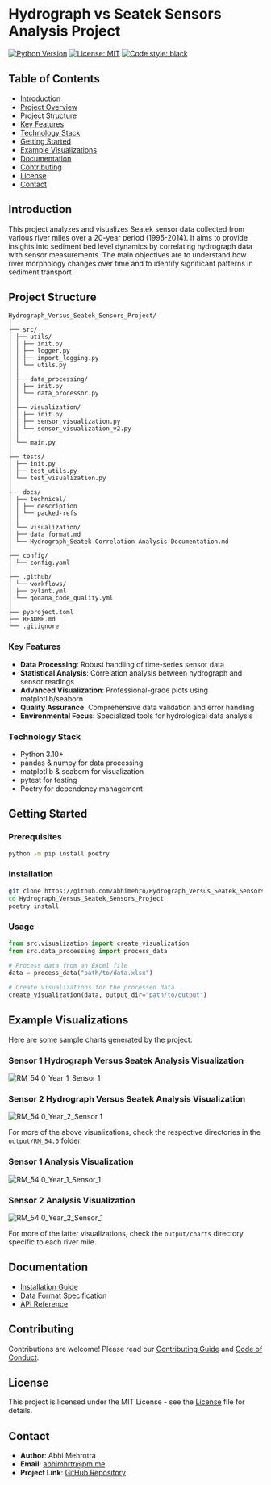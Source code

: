 # Hydrograph vs Seatek Sensors Analysis Project

[![Python Version](https://img.shields.io/badge/python-3.10%2B-blue)](https://www.python.org/downloads/)
[![License: MIT](https://img.shields.io/badge/License-MIT-yellow.svg)](https://opensource.org/licenses/MIT)
[![Code style: black](https://img.shields.io/badge/code%20style-black-000000.svg)](https://github.com/psf/black)

## Table of Contents
- [Introduction](#introduction)
- [Project Overview](#project-overview)
- [Project Structure](#project-structure)
- [Key Features](#key-features)
- [Technology Stack](#technology-stack)
- [Getting Started](#getting-started)
- [Example Visualizations](#example-visualizations)
- [Documentation](#documentation)
- [Contributing](#contributing)
- [License](#license)
- [Contact](#contact)

## Introduction

This project analyzes and visualizes Seatek sensor data collected from various river miles over a 20-year period (1995-2014). It aims to provide insights into sediment bed level dynamics by correlating hydrograph data with sensor measurements. The main objectives are to understand how river morphology changes over time and to identify significant patterns in sediment transport.

## Project Structure

```
Hydrograph_Versus_Seatek_Sensors_Project/
│
├── src/
│ ├── utils/
│ │ ├── init.py
│ │ ├── logger.py
│ │ ├── import_logging.py
│ │ └── utils.py
│ │
│ ├── data_processing/
│ │ ├── init.py
│ │ └── data_processor.py
│ │
│ ├── visualization/
│ │ ├── init.py
│ │ ├── sensor_visualization.py
│ │ └── sensor_visualization_v2.py
│ │
│ └── main.py
│
├── tests/
│ ├── init.py
│ ├── test_utils.py
│ └── test_visualization.py
│
├── docs/
│ ├── technical/
│ │ ├── description
│ │ └── packed-refs
│ │
│ └── visualization/
│ ├── data_format.md
│ └── Hydrograph_Seatek Correlation Analysis Documentation.md
│
├── config/
│ └── config.yaml
│
├── .github/
│ └── workflows/
│ ├── pylint.yml
│ └── qodana_code_quality.yml
│
├── pyproject.toml
├── README.md
└── .gitignore
```

### Key Features

- **Data Processing**: Robust handling of time-series sensor data
- **Statistical Analysis**: Correlation analysis between hydrograph and sensor readings
- **Advanced Visualization**: Professional-grade plots using matplotlib/seaborn
- **Quality Assurance**: Comprehensive data validation and error handling
- **Environmental Focus**: Specialized tools for hydrological data analysis

### Technology Stack

- Python 3.10+
- pandas & numpy for data processing
- matplotlib & seaborn for visualization
- pytest for testing
- Poetry for dependency management

## Getting Started

### Prerequisites

```bash
python -m pip install poetry
```

### Installation

```bash
git clone https://github.com/abhimehro/Hydrograph_Versus_Seatek_Sensors_Project.git
cd Hydrograph_Versus_Seatek_Sensors_Project
poetry install
```

### Usage

```python
from src.visualization import create_visualization
from src.data_processing import process_data

# Process data from an Excel file
data = process_data("path/to/data.xlsx")

# Create visualizations for the processed data
create_visualization(data, output_dir="path/to/output")
```

## Example Visualizations

Here are some sample charts generated by the project:

### Sensor 1 Hydrograph Versus Seatek Analysis Visualization

![RM_54 0_Year_1_Sensor 1](https://github.com/user-attachments/assets/de2307b3-68f3-44b3-8b63-2e2bcc8253cf)


### Sensor 2 Hydrograph Versus Seatek Analysis Visualization

![RM_54 0_Year_2_Sensor 1](https://github.com/user-attachments/assets/c351c096-9db8-4c70-94be-dfd9e1f5dc96)

For more of the above visualizations, check the respective directories in the `output/RM_54.0` folder.

### Sensor 1 Analysis Visualization

![RM_54 0_Year_1_Sensor_1](https://github.com/user-attachments/assets/b914c71d-dc93-44f8-832a-7b83c5f8252b)


### Sensor 2 Analysis Visualization

![RM_54 0_Year_2_Sensor_1](https://github.com/user-attachments/assets/14142c72-9123-4ccd-84cf-4292c7c6c784)

For more of the latter visualizations, check the `output/charts` directory specific to each river mile.

## Documentation

- [Installation Guide](docs/technical/installation.md)
- [Data Format Specification](https://github.com/abhimehro/Hydrograph_Versus_Seatek_Sensors_Project/blob/main/docs/visualization/data_format.md)
- [API Reference](https://github.com/abhimehro/Hydrograph_Versus_Seatek_Sensors_Project/blob/main/docs/visualization/API_Documentation.md)

## Contributing

Contributions are welcome! Please read our [Contributing Guide](https://github.com/abhimehro/Hydrograph_Versus_Seatek_Sensors_Project/blob/main/docs/CONTRIBUTING.md) and [Code of Conduct](https://github.com/abhimehro/Hydrograph_Versus_Seatek_Sensors_Project/blob/main/docs/CODE_OF_CONDUCT.md).

## License

This project is licensed under the MIT License - see the [License](https://github.com/abhimehro/Hydrograph_Versus_Seatek_Sensors_Project/blob/main/docs/LICENSE.md) file for details.

## Contact

- **Author**: Abhi Mehrotra
- **Email**: abhimhrtr@pm.me
- **Project Link**: [GitHub Repository](https://github.com/abhimehro/Hydrograph_Versus_Seatek_Sensors_Project)
